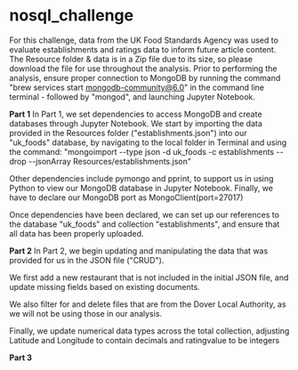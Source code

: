 # nosql_challenge

For this challenge, data from the UK Food Standards Agency was used to evaluate establishments and ratings data to inform future article content. The Resource folder & data is in a Zip file due to its size, so please download the file for use throughout the analysis. 
Prior to performing the analysis, ensure proper connection to MongoDB by running the command "brew services start mongodb-community@6.0" in the command line terminal - followed by "mongod", and launching Jupyter Notebook.

**Part 1**
In Part 1, we set dependencies to access MongoDB and create databases through Jupyter Notebook. We start by importing the data provided in the Resources folder ("establishments.json") into our "uk_foods" database, by navigating to the local folder in Terminal and using the command: "mongoimport --type json -d uk_foods -c establishments --drop --jsonArray Resources/establishments.json"

Other dependencies include pymongo and pprint, to support us in using Python to view our MongoDB database in Jupyter Notebook.
Finally, we have to declare our MongoDB port as MongoClient(port=27017)

Once dependencies have been declared, we can set up our references to the database "uk_foods" and collection "establishments", and ensure that all data has been properly uploaded.

**Part 2**
In Part 2, we begin updating and manipulating the data that was provided for us in the JSON file ("CRUD"). 

We first add a new restaurant that is not included in the initial JSON file, and update missing fields based on existing documents.

We also filter for and delete files that are from the Dover Local Authority, as we will not be using those in our analysis.

Finally, we update numerical data types across the total collection, adjusting Latitude and Longitude to contain decimals and ratingvalue to be integers

**Part 3**
